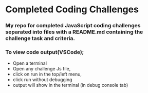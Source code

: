 # Completed Coding Challenges

### My repo for completed JavaScript coding challenges separated into files with a README.md containing the challenge task and criteria.

### To view code output(VSCode);
- Open a terminal
- Open any challenge Js file,
- click on run in the top/left menu,
- click run without debugging 
- output will show in the terminal (in debug console tab)



